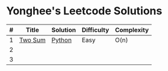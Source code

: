 # Yonghee's Leetcode Solutions

| # |                     Title                      |                                        Solution                                        | Difficulty | Complexity |
|---|------------------------------------------------|----------------------------------------------------------------------------------------|------------|------------|
| 1 | [Two Sum](https://leetcode.com/problems/two-sum/) | [Python](https://github.com/Yonghee9106/leetcode-solutions/blob/main/Python/0001_Two_Sum.py) | Easy | O(n) |
| 2 |
| 3 |
